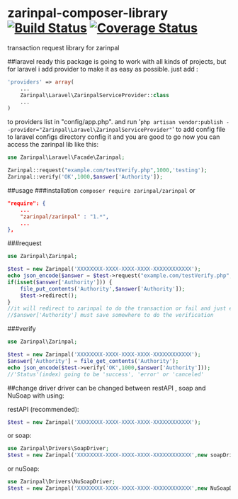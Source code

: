# zarinpal-composer-library [![Build Status](https://travis-ci.org/RTLer/zarinpal-composer-library.svg?branch=master)](https://travis-ci.org/RTLer/zarinpal-composer-library) [![Coverage Status](https://coveralls.io/repos/github/RTLer/zarinpal-composer-library/badge.svg?branch=master)](https://coveralls.io/github/RTLer/zarinpal-composer-library?branch=master)

transaction request library for zarinpal

##laravel ready
this package is going to work with all kinds of projects, but for laravel i add provider to make it as easy as possible.
just add :
```php
'providers' => array(
    ...
    Zarinpal\Laravel\ZarinpalServiceProvider::class
    ...
)
```
to providers list in "config/app.php". and run
'`php artisan vendor:publish --provider="Zarinpal\Laravel\ZarinpalServiceProvider"`'
to add config file to laravel configs directory config it and you are good to go
now you can access the zarinpal lib like this:
```php
use Zarinpal\Laravel\Facade\Zarinpal;

Zarinpal::request("example.com/testVerify.php",1000,'testing');
Zarinpal::verify('OK',1000,$answer['Authority']);
```


##usage
###installation 
``composer require zarinpal/zarinpal``
or
```json
"require": {
    ...
    "zarinpal/zarinpal" : "1.*",
    ...
},
```

###request
```php
use Zarinpal\Zarinpal;

$test = new Zarinpal('XXXXXXXX-XXXX-XXXX-XXXX-XXXXXXXXXXXX');
echo json_encode($answer = $test->request("example.com/testVerify.php",1000,'testing'));
if(isset($answer['Authority'])) {
    file_put_contents('Authority',$answer['Authority']);
    $test->redirect();
}
//it will redirect to zarinpal to do the transaction or fail and just echo the errors.
//$answer['Authority'] must save somewhere to do the verification  
```

###verify
```php
use Zarinpal\Zarinpal;

$test = new Zarinpal('XXXXXXXX-XXXX-XXXX-XXXX-XXXXXXXXXXXX');
$answer['Authority'] = file_get_contents('Authority');
echo json_encode($test->verify('OK',1000,$answer['Authority']));
//'Status'(index) going to be 'success', 'error' or 'canceled'
```
##change driver
driver can be changed between restAPI , soap and NuSoap with using:

restAPI (recommended):
```php
$test = new Zarinpal('XXXXXXXX-XXXX-XXXX-XXXX-XXXXXXXXXXXX');
```
or soap:
```php
use Zarinpal\Drivers\SoapDriver;
$test = new Zarinpal('XXXXXXXX-XXXX-XXXX-XXXX-XXXXXXXXXXXX',new soapDriver());
```
or nuSoap:
```php
use Zarinpal\Drivers\NuSoapDriver;
$test = new Zarinpal('XXXXXXXX-XXXX-XXXX-XXXX-XXXXXXXXXXXX',new NuSoapDriver());
```


